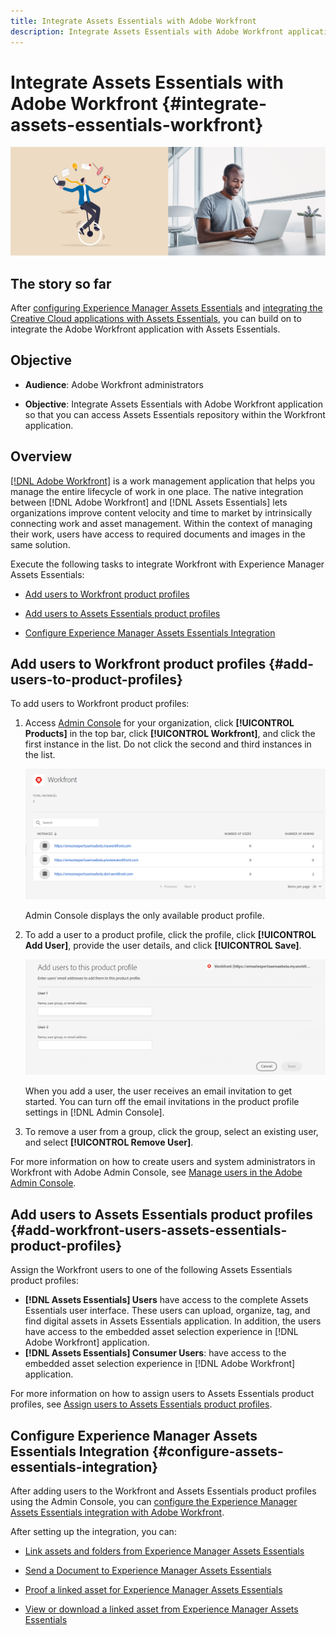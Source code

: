 ```yaml
---
title: Integrate Assets Essentials with Adobe Workfront
description: Integrate Assets Essentials with Adobe Workfront application so that you can access Assets Essentials repository within the Workfront application.
---
```


# Integrate Assets Essentials with Adobe Workfront {#integrate-assets-essentials-workfront}

![Preference to switch dark and light theme](assets/cce-workfront.png)

## The story so far

After [configuring Experience Manager Assets Essentials](adminster-aem-assets-essentials.md) and [integrating the Creative Cloud applications with Assets Essentials](integrate-assets-essentials-creative-cloud.md), you can build on to integrate the Adobe Workfront application with Assets Essentials.

## Objective

* **Audience**: Adobe Workfront administrators

* **Objective**: Integrate Assets Essentials with Adobe Workfront application so that you can access Assets Essentials repository within the Workfront application.

## Overview

[[!DNL Adobe Workfront]](https://www.workfront.com/) is a work management application that helps you manage the entire lifecycle of work in one place. The native integration between [!DNL Adobe Workfront] and [!DNL Assets Essentials] lets organizations improve content velocity and time to market by intrinsically connecting work and asset management. Within the context of managing their work, users have access to required documents and images in the same solution.

Execute the following tasks to integrate Workfront with Experience Manager Assets Essentials:

* [Add users to Workfront product profiles](#add-users-to-product-profiles)

* [Add users to Assets Essentials product profiles](#add-workfront-users-assets-essentials-product-profiles)

* [Configure Experience Manager Assets Essentials Integration](#configure-assets-essentials-integration)

## Add users to Workfront product profiles {#add-users-to-product-profiles}

To add users to Workfront product profiles:

1. Access [Admin Console](https://adminconsole.adobe.com) for your organization, click **[!UICONTROL Products]** in the top bar, click **[!UICONTROL Workfront]**, and click the first instance in the list. Do not click the second and third instances in the list.

   ![Admin Console admin profile](assets/workfront-instances.png)

   Admin Console displays the only available product profile.
  
1. To add a user to a product profile, click the profile, click **[!UICONTROL Add User]**, provide the user details, and click **[!UICONTROL Save]**. 

   ![Add users admin profile](assets/add-users-workfront.png)

   When you add a user, the user receives an email invitation to get started. You can turn off the email invitations in the product profile settings in [!DNL Admin Console].

1. To remove a user from a group, click the group, select an existing user, and select **[!UICONTROL Remove User]**.

For more information on how to create users and system administrators in Workfront with Adobe Admin Console, see [Manage users in the Adobe Admin Console](https://one.workfront.com/s/document-item?bundleId=the-new-workfront-experience&topicId=Content%2FAdministration_and_Setup%2FAdd_users%2FCreate_and_manage_users%2Fadmin-console.htm&_LANG=enus).

## Add users to Assets Essentials product profiles {#add-workfront-users-assets-essentials-product-profiles}

Assign the Workfront users to one of the following Assets Essentials product profiles:

* **[!DNL Assets Essentials] Users** have access to the complete Assets Essentials user interface. These users can upload, organize, tag, and find digital assets in Assets Essentials application. In addition, the users have access to the embedded asset selection experience in [!DNL Adobe Workfront] application.
* **[!DNL Assets Essentials] Consumer Users**: have access to the embedded asset selection experience in [!DNL Adobe Workfront] application.

For more information on how to assign users to Assets Essentials product profiles, see [Assign users to Assets Essentials product profiles](adminster-aem-assets-essentials.md#add-users-to-product-profiles).

## Configure Experience Manager Assets Essentials Integration {#configure-assets-essentials-integration}

After adding users to the Workfront and Assets Essentials product profiles using the Admin Console, you can [configure the Experience Manager Assets Essentials integration with Adobe Workfront](https://one.workfront.com/s/document-item?bundleId=the-new-workfront-experience&topicId=Content%2FDocuments%2FAdobe_Workfront_for_Experience_Manager_Assets_Essentials%2F_workfront-for-aem-asset-essentials.htm).

After setting up the integration, you can:

* [Link assets and folders from Experience Manager Assets Essentials](https://one.workfront.com/s/document-item?bundleId=the-new-workfront-experience&topicId=Content%2FDocuments%2FAdobe_Workfront_for_Experience_Manager_Assets_Essentials%2Flink-to-aem.htm&_LANG=enus)

* [Send a Document to Experience Manager Assets Essentials](https://one.workfront.com/s/document-item?bundleId=the-new-workfront-experience&topicId=Content%2FDocuments%2FAdobe_Workfront_for_Experience_Manager_Assets_Essentials%2Fsend-to-aem.htm&_LANG=enus)

* [Proof a linked asset for Experience Manager Assets Essentials](https://one.workfront.com/s/document-item?bundleId=the-new-workfront-experience&topicId=Content%2FDocuments%2FAdobe_Workfront_for_Experience_Manager_Assets_Essentials%2Fproof-linked-asset-aem.htm)

* [View or download a linked asset from Experience Manager Assets Essentials](https://one.workfront.com/s/document-item?bundleId=the-new-workfront-experience&topicId=Content%2FDocuments%2FAdobe_Workfront_for_Experience_Manager_Assets_Essentials%2Fview-download-asset.htm)
